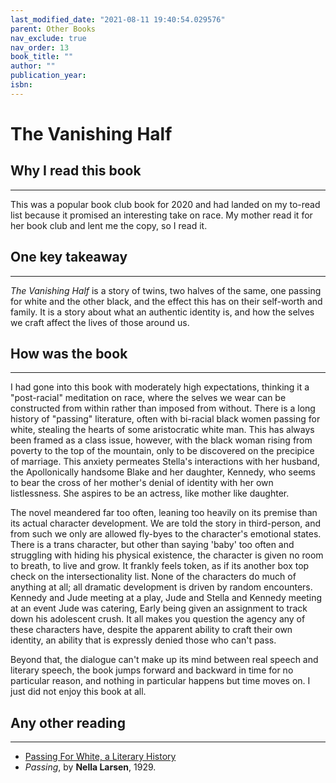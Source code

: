 ```yaml
---
last_modified_date: "2021-08-11 19:40:54.029576"
parent: Other Books
nav_exclude: true
nav_order: 13
book_title: ""
author: ""
publication_year:
isbn:
---
```

# The Vanishing Half

## Why I read this book
---
This was a popular book club book for 2020 and had landed on my to-read list because it promised an interesting take on race. My mother read it for her book club and lent me the copy, so I read it.

## One key takeaway
---
_The Vanishing Half_ is a story of twins, two halves of the same, one passing for white and the other black, and the effect this has on their self-worth and family. It is a story about what an authentic identity is, and how the selves we craft affect the lives of those around us.

## How was the book
---
I had gone into this book with moderately high expectations, thinking it a "post-racial" meditation on race, where the selves we wear can be constructed from within rather than imposed from without. There is a long history of "passing" literature, often with bi-racial black women passing for white, stealing the hearts of some aristocratic white man. This has always been framed as a class issue, however, with the black woman rising from poverty to the top of the mountain, only to be discovered on the precipice of marriage. This anxiety permeates Stella's interactions with her husband, the Apollonically handsome Blake and her daughter, Kennedy, who seems to bear the cross of her mother's denial of identity with her own listlessness. She aspires to be an actress, like mother like daughter.

The novel meandered far too often, leaning too heavily on its premise than its actual character development. We are told the story in third-person, and from such we only are allowed fly-byes to the character's emotional states. There is a trans character, but other than saying 'baby' too often and struggling with hiding his physical existence, the character is given no room to breath, to live and grow. It frankly feels token, as if its another box top check on the intersectionality list. None of the characters do much of anything at all; all dramatic development is driven by random encounters. Kennedy and Jude meeting at a play, Jude and Stella and Kennedy meeting at an event Jude was catering, Early being given an assignment to track down his adolescent crush. It all makes you question the agency any of these characters have, despite the apparent ability to craft their own identity, an ability that is expressly denied those who can't pass.

Beyond that, the dialogue can't make up its mind between real speech and literary speech, the book jumps forward and backward in time for no particular reason, and nothing in particular happens but time moves on. I just did not enjoy this book at all.

## Any other reading
---
- [Passing For White, a Literary History](https://lithub.com/passing-for-white-a-literary-history/)
- _Passing_, by **Nella Larsen**, 1929.